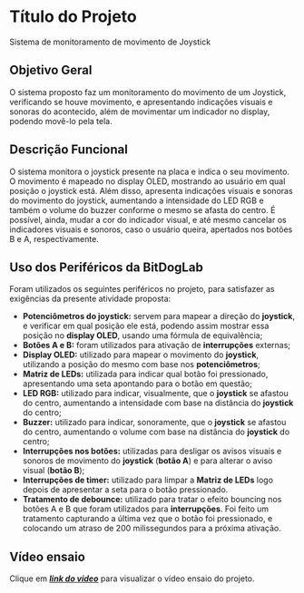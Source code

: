 # Título do Projeto

Sistema de monitoramento de movimento de Joystick

## Objetivo Geral

O sistema proposto faz um monitoramento do movimento de um Joystick, verificando se houve movimento, e apresentando indicações visuais e sonoras do acontecido, além de movimentar um indicador no display, podendo movê-lo pela tela.

## Descrição Funcional

O sistema monitora o joystick presente na placa e indica o seu movimento. O movimento é mapeado no display OLED, mostrando ao usuário em qual posição o joystick está. Além disso, apresenta indicações visuais e sonoras do movimento do joystick, aumentando a intensidade do LED RGB e também o volume do buzzer conforme o mesmo se afasta do centro. É possível, ainda, mudar a cor do indicador visual, e até mesmo cancelar os indicadores visuais e sonoros, caso o usuário queira, apertados nos botões B e A, respectivamente.

## Uso dos Periféricos da BitDogLab
Foram utilizados os seguintes periféricos no projeto, para satisfazer as exigências da presente atividade proposta:

- **Potenciômetros do joystick:** servem para mapear a direção do **joystick**, e verificar em qual posição ele está, podendo assim mostrar essa posição no **display OLED**, usando uma fórmula de equivalência;
- **Botões A e B:** foram utilizados para ativação de **interrupções** externas;
- **Display OLED:** utilizado para mapear o movimento do **joystick**, utilizando a posição do mesmo com base nos **potenciômetros**;
- **Matriz de LEDs:** utilizada para indicar qual botão foi pressionado, apresentando uma seta apontando para o botão em questão;
- **LED RGB:**  utilizado para indicar, visualmente, que o **joystick** se afastou do centro, aumentando a intensidade com base na distância do **joystick** do centro;
- **Buzzer:** utilizado para indicar, sonoramente, que o **joystick** se afastou do centro, aumentando o volume com base na distância do **joystick** do centro;
- **Interrupções nos botões:** utilizadas para desligar os avisos visuais e sonoros de movimento do **joystick** (**botão A**) e para alterar o aviso visual (**botão B**);
- **Interrupções de timer:** utilizado para limpar a **Matriz de LEDs** logo depois de apresentar a seta para o botão pressionado.
- **Tratamento de debounce:** utilizado para tratar o efeito bouncing nos botões A e B que foram utilizados para **interrupções**. Foi feito um tratamento capturando a última vez que o botão foi pressionado, e colocando um atraso de 200 milissegundos para a próxima ativação.

## Vídeo ensaio

Clique em ***[link do video](https://drive.google.com/file/d/1vufUato1I4NIjeHJV0i-9OtVfFEVcOxx/view?usp=sharing)*** para visualizar o vídeo ensaio do projeto.